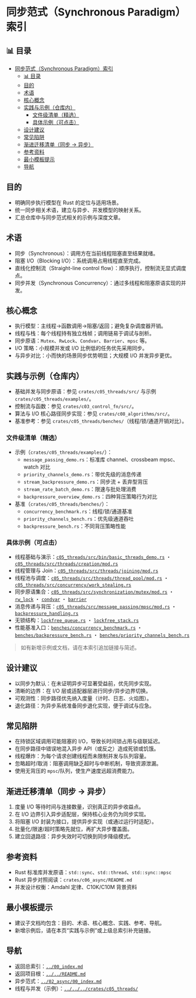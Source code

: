 ﻿# 同步范式（Synchronous Paradigm）索引


## 📊 目录

- [同步范式（Synchronous Paradigm）索引](#同步范式synchronous-paradigm索引)
  - [📊 目录](#-目录)
  - [目的](#目的)
  - [术语](#术语)
  - [核心概念](#核心概念)
  - [实践与示例（仓库内）](#实践与示例仓库内)
    - [文件级清单（精选）](#文件级清单精选)
    - [具体示例（可点击）](#具体示例可点击)
  - [设计建议](#设计建议)
  - [常见陷阱](#常见陷阱)
  - [渐进迁移清单（同步 → 异步）](#渐进迁移清单同步--异步)
  - [参考资料](#参考资料)
  - [最小模板提示](#最小模板提示)
  - [导航](#导航)


## 目的

- 明确同步执行模型在 Rust 的定位与适用场景。
- 统一同步相关术语，建立与异步、并发模型的映射关系。
- 汇总仓库中与同步范式相关的示例与深度文章。

## 术语

- 同步（Synchronous）：调用方在当前线程阻塞直至结果就绪。
- 阻塞 I/O（Blocking I/O）：系统调用占用线程直至完成。
- 直线化控制流（Straight-line control flow）：顺序执行，控制流无显式调度点。
- 同步并发（Synchronous Concurrency）：通过多线程和阻塞原语实现的并发。

## 核心概念

- 执行模型：主线程→函数调用→阻塞/返回；避免复杂调度器开销。
- 线程与栈：每个线程持有独立栈帧；调用链易于调试与剖析。
- 同步原语：`Mutex`、`RwLock`、`Condvar`、`Barrier`、`mpsc` 等。
- I/O 策略：小规模并发或 I/O 比例低的任务优先采用同步。
- 与异步对比：小而快的场景同步优势明显；大规模 I/O 并发异步更优。

## 实践与示例（仓库内）

- 基础并发与同步原语：参见 `crates/c05_threads/src/` 与示例 `crates/c05_threads/examples/`。
- 控制流与函数：参见 `crates/c03_control_fn/src/`。
- 算法与 I/O 核心路径同步实现：参见 `crates/c08_algorithms/src/`。
- 基准参考：参见 `crates/c05_threads/benches/`（线程/锁/通道开销对比）。

### 文件级清单（精选）

- 示例（`crates/c05_threads/examples/`）：
  - `message_passing_demo.rs`：标准库 channel、crossbeam mpsc、watch 对比
  - `priority_channels_demo.rs`：带优先级的消息传递
  - `stream_backpressure_demo.rs`：同步流 + 丢弃型背压
  - `stream_rate_batch_demo.rs`：限速与批处理消费
  - `backpressure_overview_demo.rs`：四种背压策略行为对比
- 基准（`crates/c05_threads/benches/`）：
  - `concurrency_benchmark.rs`：线程/锁/通道基准
  - `priority_channels_bench.rs`：优先级通道吞吐
  - `backpressure_bench.rs`：不同背压策略性能

### 具体示例（可点击）

- 线程基础与演示：[`c05_threads/src/bin/basic_threads_demo.rs`](../../../crates/c05_threads/src/bin/basic_threads_demo.rs) ・ [`c05_threads/src/threads/creation/mod.rs`](../../../crates/c05_threads/src/threads/creation/mod.rs)
- 线程管理与 Join：[`c05_threads/src/threads/joining/mod.rs`](../../../crates/c05_threads/src/threads/joining/mod.rs)
- 线程池与调度：[`c05_threads/src/threads/thread_pool/mod.rs`](../../../crates/c05_threads/src/threads/thread_pool/mod.rs) ・ [`c05_threads/src/concurrency/work_stealing.rs`](../../../crates/c05_threads/src/concurrency/work_stealing.rs)
- 同步原语集合：[`c05_threads/src/synchronization/mutex/mod.rs`](../../../crates/c05_threads/src/synchronization/mutex/mod.rs) ・ [`rw_lock`](../../../crates/c05_threads/src/synchronization/rw_lock/mod.rs) ・ [`condvar`](../../../crates/c05_threads/src/synchronization/condition_variable/mod.rs) ・ [`barrier`](../../../crates/c05_threads/src/synchronization/barrier/mod.rs)
- 消息传递与背压：[`c05_threads/src/message_passing/mpsc/mod.rs`](../../../crates/c05_threads/src/message_passing/mpsc/mod.rs) ・ [`backpressure_handling.rs`](../../../crates/c05_threads/src/message_passing/backpressure_handling.rs)
- 无锁结构：[`lockfree_queue.rs`](../../../crates/c05_threads/src/lockfree/lockfree_queue.rs) ・ [`lockfree_stack.rs`](../../../crates/c05_threads/src/lockfree/lockfree_stack.rs)
- 性能基准入口：[`benches/concurrency_benchmark.rs`](../../../crates/c05_threads/benches/concurrency_benchmark.rs) ・ [`benches/backpressure_bench.rs`](../../../crates/c05_threads/benches/backpressure_bench.rs) ・ [`benches/priority_channels_bench.rs`](../../../crates/c05_threads/benches/priority_channels_bench.rs)

> 如有新增示例或文档，请在本索引追加链接与简述。

## 设计建议

- 以同步为默认：在未证明异步可显著受益前，优先同步实现。
- 清晰的边界：在 I/O 层或适配器层进行同步/异步边界切换。
- 可观测性：同步路径优先纳入度量（计时、日志、火焰图）。
- 退化路径：为异步系统准备同步退化实现，便于调试与应急。

## 常见陷阱

- 在持锁区域调用可能阻塞的 I/O，导致长时间锁占用与级联延迟。
- 在同步路径中错误地混入异步 API（或反之）造成死锁或饥饿。
- 线程爆炸：为每个请求创建线程而未限制并发与队列容量。
- 忽略超时/取消：阻塞调用缺乏超时与中断机制，导致资源泄漏。
- 使用无背压的 `mpsc`/队列，使生产速度远超消费能力。

## 渐进迁移清单（同步 → 异步）

1. 度量 I/O 等待时间与连接数量，识别真正的异步收益点。
2. 在 I/O 边界引入异步适配层，保持核心业务仍为同步实现。
3. 将阻塞 I/O 封装为接口，提供异步实现（或通过运行时适配）。
4. 批量化/限速/超时策略先就位，再扩大异步覆盖面。
5. 建立回退路径：异步失效时可切换到同步降级模式。

## 参考资料

- Rust 标准库并发原语：`std::sync`、`std::thread`、`std::sync::mpsc`
- Rust 异步对照阅读：`crates/c06_async/README.md`
- 并发设计权衡：Amdahl 定律、C10K/C10M 背景资料

## 最小模板提示

- 建议子文档均包含：目的、术语、核心概念、实践、参考、导航。
- 新增示例后，请在本页“实践与示例”或上级总索引补充链接。

## 导航

- 返回总索引：[`../00_index.md`](../00_index.md)
- 返回项目根：[`../../README.md`](../../README.md)
- 异步范式：[`../02_async/00_index.md`](../02_async/00_index.md)
- 线程与并发（示例）：[`../../../crates/c05_threads/`](../../../crates/c05_threads/)
